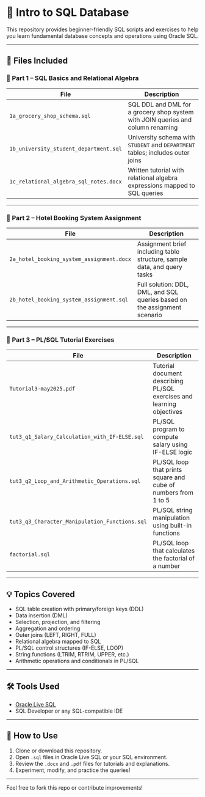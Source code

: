 # 📘 Intro to SQL Database

This repository provides beginner-friendly SQL scripts and exercises to help you learn fundamental database concepts and operations using Oracle SQL.

---

## 📁 Files Included

### 🔹 Part 1 – SQL Basics and Relational Algebra

| File                                   | Description                                                                 |
|----------------------------------------|-----------------------------------------------------------------------------|
| `1a_grocery_shop_schema.sql`           | SQL DDL and DML for a grocery shop system with JOIN queries and column renaming |
| `1b_university_student_department.sql` | University schema with `STUDENT` and `DEPARTMENT` tables; includes outer joins |
| `1c_relational_algebra_sql_notes.docx` | Written tutorial with relational algebra expressions mapped to SQL queries |

---

### 🔹 Part 2 – Hotel Booking System Assignment

| File                                        | Description                                                                 |
|---------------------------------------------|-----------------------------------------------------------------------------|
| `2a_hotel_booking_system_assignment.docx`   | Assignment brief including table structure, sample data, and query tasks    |
| `2b_hotel_booking_system_assignment.sql`    | Full solution: DDL, DML, and SQL queries based on the assignment scenario   |

---

### 🔹 Part 3 – PL/SQL Tutorial Exercises

| File                                              | Description                                                                 |
|---------------------------------------------------|-----------------------------------------------------------------------------|
| `Tutorial3-may2025.pdf`                           | Tutorial document describing PL/SQL exercises and learning objectives       |
| `tut3_q1_Salary_Calculation_with_IF-ELSE.sql`     | PL/SQL program to compute salary using IF-ELSE logic                        |
| `tut3_q2_Loop_and_Arithmetic_Operations.sql`      | PL/SQL loop that prints square and cube of numbers from 1 to 5              |
| `tut3_q3_Character_Manipulation_Functions.sql`    | PL/SQL string manipulation using built-in functions                         |
| `factorial.sql`                                   | PL/SQL loop that calculates the factorial of a number                       |

---

## 💡 Topics Covered

- SQL table creation with primary/foreign keys (DDL)
- Data insertion (DML)
- Selection, projection, and filtering
- Aggregation and ordering
- Outer joins (LEFT, RIGHT, FULL)
- Relational algebra mapped to SQL
- PL/SQL control structures (IF-ELSE, LOOP)
- String functions (LTRIM, RTRIM, UPPER, etc.)
- Arithmetic operations and conditionals in PL/SQL

---

## 🛠️ Tools Used

- [Oracle Live SQL](https://livesql.oracle.com/)
- SQL Developer or any SQL-compatible IDE

---

## 📌 How to Use

1. Clone or download this repository.
2. Open `.sql` files in Oracle Live SQL or your SQL environment.
3. Review the `.docx` and `.pdf` files for tutorials and explanations.
4. Experiment, modify, and practice the queries!

---

Feel free to fork this repo or contribute improvements!
